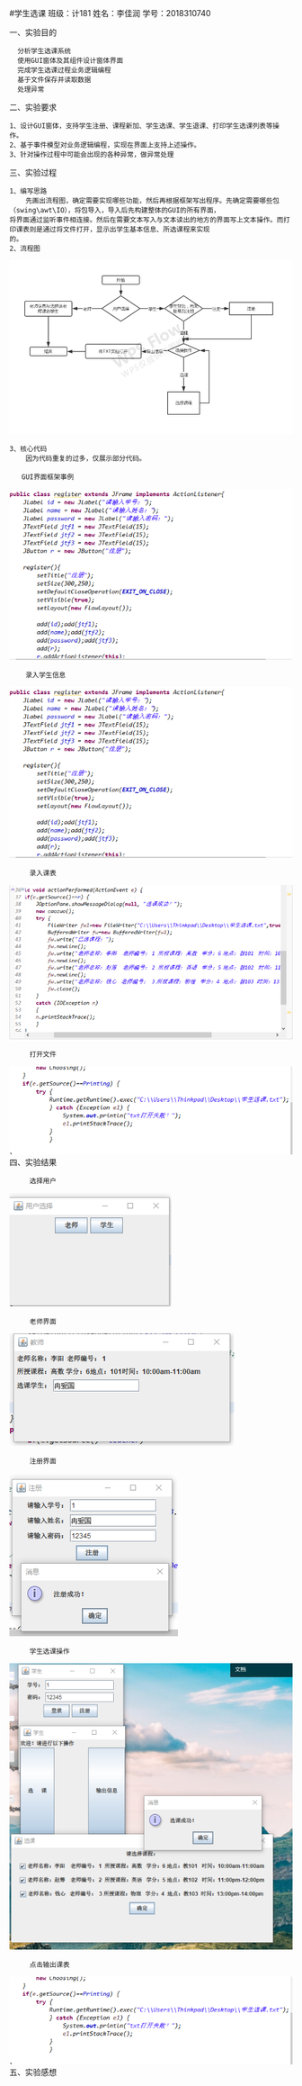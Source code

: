#学生选课
班级：计181   姓名：李佳润   学号：2018310740

一、实验目的

      分析学生选课系统
      使用GUI窗体及其组件设计窗体界面
      完成学生选课过程业务逻辑编程
      基于文件保存并读取数据
      处理异常
二、实验要求

    1、设计GUI窗体，支持学生注册、课程新加、学生选课、学生退课、打印学生选课列表等操作。
    2、基于事件模型对业务逻辑编程，实现在界面上支持上述操作。
    3、针对操作过程中可能会出现的各种异常，做异常处理

三、实验过程

    1、编写思路
        先画出流程图，确定需要实现哪些功能，然后再根据框架写出程序。先确定需要哪些包（swing\awt\IO），将包导入，导入后先构建整体的GUI的所有界面，         
    将界面通过监听事件相连接。然后在需要文本写入与文本读出的地方的界面写上文本操作。而打印课表则是通过将文件打开，显示出学生基本信息、所选课程来实现
    的。
    2、流程图
       
 ![image](https://github.com/Li-dashen/xueshengxuanke/blob/master/%E6%9C%AA%E5%91%BD%E5%90%8D%E6%96%87%E4%BB%B6.png)

    3、核心代码
        因为代码重复的过多，仅展示部分代码。
       
       GUI界面框架事例
![image](https://github.com/Li-dashen/xueshengxuanke/blob/master/GUI%E7%95%8C%E9%9D%A2%E6%A1%86%E6%9E%B6.png)
  
        录入学生信息
![image](https://github.com/Li-dashen/xueshengxuanke/blob/master/GUI%E7%95%8C%E9%9D%A2%E6%A1%86%E6%9E%B6.png)

         录入课表
  ![image](https://github.com/Li-dashen/xueshengxuanke/blob/master/%E5%BD%95%E5%85%A5%E8%AF%BE%E8%A1%A8.png)
  
         打开文件
  ![image](https://github.com/Li-dashen/xueshengxuanke/blob/master/%E6%89%93%E5%BC%80%E6%96%87%E4%BB%B6.png)
四、实验结果
       
         选择用户
  ![image](https://github.com/Li-dashen/xueshengxuanke/blob/master/%E9%80%89%E6%8B%A9%E7%94%A8%E6%88%B7.png)
         
         老师界面
   ![image](https://github.com/Li-dashen/xueshengxuanke/blob/master/%E8%80%81%E5%B8%88%E7%95%8C%E9%9D%A2.png)
  
         注册界面
  ![image](https://github.com/Li-dashen/xueshengxuanke/blob/master/%E6%B3%A8%E5%86%8C%E7%95%8C%E9%9D%A2.png)
         
         学生选课操作
  ![image](https://github.com/Li-dashen/xueshengxuanke/blob/master/%E5%AD%A6%E7%94%9F%E9%80%89%E8%AF%BE%E6%93%8D%E4%BD%9C.png)        
         
         点击输出课表
 ![image](https://github.com/Li-dashen/xueshengxuanke/blob/master/%E6%89%93%E5%BC%80%E6%96%87%E4%BB%B6.png)
五、实验感想
